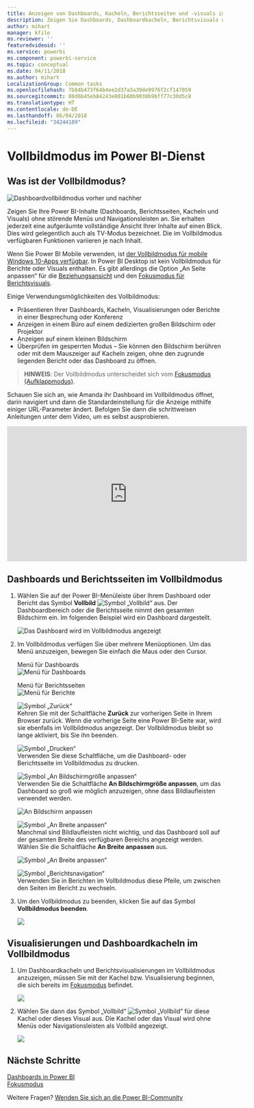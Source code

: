 ```yaml
---
title: Anzeigen von Dashboards, Kacheln, Berichtsseiten und -visuals im Vollbildmodus
description: Zeigen Sie Dashboards, Dashboardkacheln, Berichtsvisuals und Berichtsseiten im Vollbildmodus (auch als *TV-Modus* bezeichnet) an.
author: mihart
manager: kfile
ms.reviewer: ''
featuredvideoid: ''
ms.service: powerbi
ms.component: powerbi-service
ms.topic: conceptual
ms.date: 04/11/2018
ms.author: mihart
LocalizationGroup: Common tasks
ms.openlocfilehash: 7b84b473f64b4ee2d37a3a39de9976f2cf147059
ms.sourcegitcommit: 80d6b45eb84243e801b60b9038b9bff77c30d5c8
ms.translationtype: HT
ms.contentlocale: de-DE
ms.lasthandoff: 06/04/2018
ms.locfileid: "34244109"
---
```

# <a name="full-screen-mode-in-power-bi-service"></a>Vollbildmodus im Power BI-Dienst
## <a name="what-is-full-screen-mode"></a>Was ist der Vollbildmodus?
![Dashboardvollbildmodus vorher und nachher](media/service-fullscreen-mode/power-bi-full-screen-comparison.png)

Zeigen Sie Ihre Power BI-Inhalte (Dashboards, Berichtsseiten, Kacheln und Visuals) ohne störende Menüs und Navigationsleisten an.  Sie erhalten jederzeit eine aufgeräumte vollständige Ansicht Ihrer Inhalte auf einen Blick. Dies wird gelegentlich auch als TV-Modus bezeichnet. Die im Vollbildmodus verfügbaren Funktionen variieren je nach Inhalt. 

Wenn Sie Power BI Mobile verwenden, ist [der Vollbildmodus für mobile Windows 10-Apps verfügbar](mobile-windows-10-app-presentation-mode.md). In Power BI Desktop ist kein Vollbildmodus für Berichte oder Visuals enthalten. Es gibt allerdings die Option „An Seite anpassen“ für die [Beziehungsansicht](desktop-report-view.md) und den [Fokusmodus für Berichtsvisuals](service-focus-mode.md).

 

Einige Verwendungsmöglichkeiten des Vollbildmodus:

* Präsentieren Ihrer Dashboards, Kacheln, Visualisierungen oder Berichte in einer Besprechung oder Konferenz
* Anzeigen in einem Büro auf einem dedizierten großen Bildschirm oder Projektor
* Anzeigen auf einem kleinen Bildschirm
* Überprüfen im gesperrten Modus – Sie können den Bildschirm berühren oder mit dem Mauszeiger auf Kacheln zeigen, ohne den zugrunde liegenden Bericht oder das Dashboard zu öffnen.

> **HINWEIS**: Der Vollbildmodus unterscheidet sich vom [Fokusmodus (Aufklappmodus)](service-focus-mode.md).
> 
> 

Schauen Sie sich an, wie Amanda ihr Dashboard im Vollbildmodus öffnet, darin navigiert und dann die Standardeinstellung für die Anzeige mithilfe einiger URL-Parameter ändert. Befolgen Sie dann die schrittweisen Anleitungen unter dem Video, um es selbst ausprobieren.

<iframe width="560" height="315" src="https://www.youtube.com/embed/c31gZkyvC54" frameborder="0" allowfullscreen></iframe>

## <a name="dashboards-and-report-pages-in-full-screen-mode"></a>Dashboards und Berichtsseiten im Vollbildmodus
1. Wählen Sie auf der Power BI-Menüleiste über Ihrem Dashboard oder Bericht das Symbol **Vollbild** ![Symbol „Vollbild“](media/service-fullscreen-mode/power-bi-full-screen-icon.png) aus. Der Dashboardbereich oder die Berichtsseite nimmt den gesamten Bildschirm ein. Im folgenden Beispiel wird ein Dashboard dargestellt.
   
      ![Das Dashboard wird im Vollbildmodus angezeigt](media/service-fullscreen-mode/power-bi-dash-full-screen.png)
2. Im Vollbildmodus verfügen Sie über mehrere Menüoptionen.  Um das Menü anzuzeigen, bewegen Sie einfach die Maus oder den Cursor. 
   
     Menü für Dashboards    
     ![Menü für Dashboards](media/service-fullscreen-mode/power-bi-full-screen-menu-dashboard.png)    
   
     Menü für Berichtsseiten    
    ![Menü für Berichte](media/service-fullscreen-mode/power-bi-report-menu.png)    
   
    ![Symbol „Zurück“](media/service-fullscreen-mode/power-bi-back-icon.png)    
    Kehren Sie mit der Schaltfläche **Zurück** zur vorherigen Seite in Ihrem Browser zurück. Wenn die vorherige Seite eine Power BI-Seite war, wird sie ebenfalls im Vollbildmodus angezeigt.  Der Vollbildmodus bleibt so lange aktiviert, bis Sie ihn beenden.
   
    ![Symbol „Drucken“](media/service-fullscreen-mode/power-bi-print-icon.png)    
    Verwenden Sie diese Schaltfläche, um die Dashboard- oder Berichtsseite im Vollbildmodus zu drucken. 
   
    ![Symbol „An Bildschirmgröße anpassen“](media/service-fullscreen-mode/power-bi-fit-to-width.png)    
    Verwenden Sie die Schaltfläche **An Bildschirmgröße anpassen**, um das Dashboard so groß wie möglich anzuzeigen, ohne dass Bildlaufleisten verwendet werden.     
   
    ![An Bildschirm anpassen](media/service-fullscreen-mode/power-bi-fit-screen.png)
   
    ![Symbol „An Breite anpassen“](media/service-fullscreen-mode/power-bi-fit-width.png)       
    Manchmal sind Bildlaufleisten nicht wichtig, und das Dashboard soll auf der gesamten Breite des verfügbaren Bereichs angezeigt werden. Wählen Sie die Schaltfläche **An Breite anpassen** aus.    
   
    ![Symbol „An Breite anpassen“](media/service-fullscreen-mode/power-bi-fit-to-width-new.png)
   
    ![Symbol „Berichtsnavigation“](media/service-fullscreen-mode/power-bi-report-nav2.png)       
    Verwenden Sie in Berichten im Vollbildmodus diese Pfeile, um zwischen den Seiten im Bericht zu wechseln.    
3. Um den Vollbildmodus zu beenden, klicken Sie auf das Symbol **Vollbildmodus beenden**.
   
      ![](media/service-fullscreen-mode/exit-fullscreen-new.png)

## <a name="visualizations-and-dashboard-tiles-in-full-screen-mode"></a>Visualisierungen und Dashboardkacheln im Vollbildmodus
1. Um Dashboardkacheln und Berichtsvisualisierungen im Vollbildmodus anzuzeigen, müssen Sie mit der Kachel bzw. Visualisierung beginnen, die sich bereits im [Fokusmodus](service-focus-mode.md) befindet. 
   
    ![](media/service-fullscreen-mode/power-bi-focus3.png)
2. Wählen Sie dann das Symbol „Vollbild“ ![Symbol „Vollbild“](media/service-fullscreen-mode/power-bi-full-screen-icon.png)  für diese Kachel oder dieses Visual aus. Die Kachel oder das Visual wird ohne Menüs oder Navigationsleisten als Vollbild angezeigt.
   
    ![](media/service-fullscreen-mode/power-bi-fullscreen.png)

## <a name="next-steps"></a>Nächste Schritte
[Dashboards in Power BI](service-dashboards.md)  
[Fokusmodus](service-focus-mode.md)    

Weitere Fragen? [Wenden Sie sich an die Power BI-Community](http://community.powerbi.com/)

